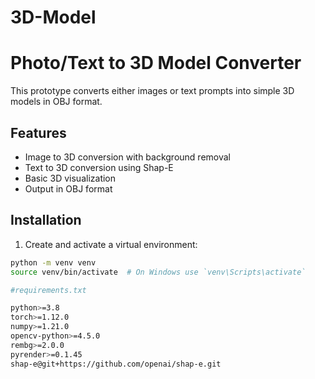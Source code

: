 # 3D-Model

# Photo/Text to 3D Model Converter

This prototype converts either images or text prompts into simple 3D models in OBJ format.

## Features
- Image to 3D conversion with background removal
- Text to 3D conversion using Shap-E
- Basic 3D visualization
- Output in OBJ format

## Installation

1. Create and activate a virtual environment:
```bash
python -m venv venv
source venv/bin/activate  # On Windows use `venv\Scripts\activate`

#requirements.txt

python>=3.8
torch>=1.12.0
numpy>=1.21.0
opencv-python>=4.5.0
rembg>=2.0.0
pyrender>=0.1.45
shap-e@git+https://github.com/openai/shap-e.git
